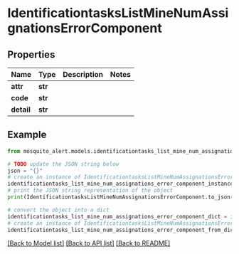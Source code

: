 # IdentificationtasksListMineNumAssignationsErrorComponent


## Properties

Name | Type | Description | Notes
------------ | ------------- | ------------- | -------------
**attr** | **str** |  | 
**code** | **str** |  | 
**detail** | **str** |  | 

## Example

```python
from mosquito_alert.models.identificationtasks_list_mine_num_assignations_error_component import IdentificationtasksListMineNumAssignationsErrorComponent

# TODO update the JSON string below
json = "{}"
# create an instance of IdentificationtasksListMineNumAssignationsErrorComponent from a JSON string
identificationtasks_list_mine_num_assignations_error_component_instance = IdentificationtasksListMineNumAssignationsErrorComponent.from_json(json)
# print the JSON string representation of the object
print(IdentificationtasksListMineNumAssignationsErrorComponent.to_json())

# convert the object into a dict
identificationtasks_list_mine_num_assignations_error_component_dict = identificationtasks_list_mine_num_assignations_error_component_instance.to_dict()
# create an instance of IdentificationtasksListMineNumAssignationsErrorComponent from a dict
identificationtasks_list_mine_num_assignations_error_component_from_dict = IdentificationtasksListMineNumAssignationsErrorComponent.from_dict(identificationtasks_list_mine_num_assignations_error_component_dict)
```
[[Back to Model list]](../README.md#documentation-for-models) [[Back to API list]](../README.md#documentation-for-api-endpoints) [[Back to README]](../README.md)


